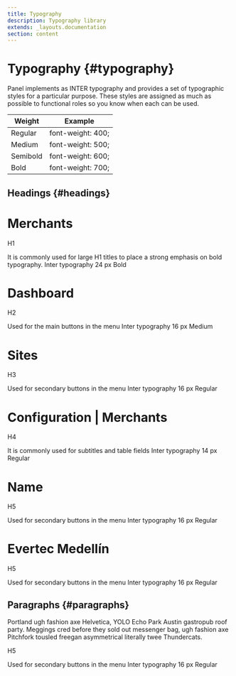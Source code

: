 ```yaml
---
title: Typography
description: Typography library
extends: _layouts.documentation
section: content
---
```


# Typography {#typography}

Panel implements as INTER typography and provides a set of typographic styles for a particular purpose. These styles are assigned as much as possible to functional roles so you know when each can be used.

<div class="overflow-y-auto scrollbar-w-2 scrollbar-track-gray-lighter scrollbar-thumb-rounded scrollbar-thumb-gray scrolling-touch">
    <table class="w-full text-left border-collapse">
        <thead>
            <tr>
                <th class="z-20 sticky top-0 text-sm font-bold p-0">
                    <div class="pb-2 pr-2 border-b border-gray-200">Weight</div>
                </th>
                <th class="z-20 sticky top-0 text-sm font-bold p-0">
                    <div class="pb-2 pl-2 border-b border-gray-200">Example</div>
                </th>
            </tr>
        </thead>
        <tbody class="align-baseline">
            <tr>
                <td class="py-2 pr-2 text-xs whitespace-nowrap font-base">Regular</td>
                <td class="py-2 pl-2 text-xs whitespace-pre font-base">font-weight: 400; </td>
            </tr>
            <tr>
                <td class="py-2 pr-2 text-xs whitespace-nowrap border-t border-gray-200 font-medium">Medium</td>
                <td class="py-2 pl-2 text-xs whitespace-pre font-medium border-t border-gray-200">font-weight: 500; </td>
            </tr>
            <tr>
                <td class="py-2 pr-2 text-xs whitespace-nowrap border-t border-gray-200 font-semibold">Semibold</td>
                <td class="py-2 pl-2 text-xs whitespace-pre font-semibold border-t border-gray-200">font-weight: 600; </td>
            </tr>
            <tr>
                <td class="py-2 pr-2 text-xs whitespace-nowrap border-t border-gray-200 font-bold">Bold</td>
                <td class="py-2 pl-2 text-xs whitespace-pre font-bold border-t border-gray-200">font-weight: 700; </td>
            </tr>
        </tbody>
    </table>
</div>

## Headings {#headings}

<div class="flex flex-col sm:flex-row md:flex-row lg:flex-row justify-between content-start mb-5">
    <div class="rounded-md border-2 border-gray-50 p-5 h-full w-full sm:w-1/2 md:w-1/2 text-center ">
        <h1 class="font-bold text-2xl text-gray-800 p-0 m-0">Merchants</h1>
    </div>
    <div class="ml-0 sm:ml-6 w-full sm:w-1/2 lg:w-1/2">
        <p class="font-bold text-lg m-0">H1</p>
        <p class="text-sm text-justify m-0">It is commonly used for large H1 titles to place a strong emphasis on bold typography. Inter typography 24 px Bold</p>
    </div>
</div>

<div class="flex flex-col sm:flex-row md:flex-row lg:flex-row justify-between content-start mb-5">
    <div class="rounded-md border-2 border-gray-50 p-5 h-full w-full sm:w-1/2 md:w-1/2 text-center ">
        <h1 class="font-medium text-base text-gray-700 p-0 m-0">Dashboard</h1>
    </div>
    <div class="ml-0 sm:ml-6 w-full sm:w-1/2 lg:w-1/2">
        <p class="font-bold text-lg m-0">H2</p>
        <p class="text-sm text-justify m-0">Used for the main buttons in the menu Inter typography 16 px Medium</p>
    </div>
</div>

<div class="flex flex-col sm:flex-row md:flex-row lg:flex-row justify-between content-start mb-5">
    <div class="rounded-md border-2 border-gray-50 p-5 h-full w-full sm:w-1/2 md:w-1/2 text-center ">
        <h1 class="font-normal text-base text-gray-400 p-0 m-0">Sites</h1>
    </div>
    <div class="ml-0 sm:ml-6 w-full sm:w-1/2 lg:w-1/2">
        <p class="font-bold text-lg m-0">H3</p>
        <p class="text-sm text-justify m-0">Used for secondary buttons in the menu Inter typography 16 px Regular</p>
    </div>
</div>

<div class="flex flex-col sm:flex-row md:flex-row lg:flex-row justify-between content-start mb-5">
    <div class="rounded-md border-2 border-gray-50 p-5 h-full w-full sm:w-1/2 md:w-1/2 text-center ">
        <h1 class="font-normal text-sm text-gray-400 p-0 m-0">Configuration | Merchants</h1>
    </div>
    <div class="ml-0 sm:ml-6 w-full sm:w-1/2 lg:w-1/2">
        <p class="font-bold text-lg m-0">H4</p>
        <p class="text-sm text-justify m-0">It is commonly used for subtitles and table fields Inter typography 14 px Regular</p>
    </div>
</div>

<div class="flex flex-col sm:flex-row md:flex-row lg:flex-row justify-between content-start mb-5">
    <div class="rounded-md border-2 border-gray-50 p-5 h-full w-full sm:w-1/2 md:w-1/2 text-center ">
        <h1 class="font-bold text-xs text-gray-800 p-0 m-0">Name</h1>
    </div>
    <div class="ml-0 sm:ml-6 w-full sm:w-1/2 lg:w-1/2">
        <p class="font-bold text-lg m-0">H5</p>
        <p class="text-sm text-justify m-0">Used for secondary buttons in the menu Inter typography 16 px Regular</p>
    </div>
</div>

<div class="flex flex-col sm:flex-row md:flex-row lg:flex-row justify-between content-start mb-5">
    <div class="rounded-md border-2 border-gray-50 p-5 h-full w-full sm:w-1/2 md:w-1/2 text-center ">
        <h1 class="font-normal text-sm text-gray-500 p-0 m-0">Evertec Medellín</h1>
    </div>
    <div class="ml-0 sm:ml-6 w-full sm:w-1/2 lg:w-1/2">
        <p class="font-bold text-lg m-0">H5</p>
        <p class="text-sm text-justify m-0">Used for secondary buttons in the menu Inter typography 16 px Regular</p>
    </div>
</div>

## Paragraphs {#paragraphs}

<div class="flex flex-col sm:flex-row md:flex-row lg:flex-row justify-between content-start mb-5">
    <div class="rounded-md border-2 border-gray-50 p-5 h-full w-full sm:w-1/2 md:w-1/2">
        <p class="font-normal text-sm text-gray-500 p-0 m-0 text-justify">Portland ugh fashion axe Helvetica, YOLO Echo Park Austin gastropub roof party. Meggings cred before they sold out messenger bag, ugh fashion axe Pitchfork tousled freegan asymmetrical literally twee Thundercats. </p>
    </div>
    <div class="ml-0 sm:ml-6 w-full sm:w-1/2 lg:w-1/2">
        <p class="font-bold text-lg m-0">H5</p>
        <p class="text-sm text-justify m-0">Used for secondary buttons in the menu Inter typography 16 px Regular</p>
    </div>
</div>

<!--@component('_partials.iframe', ["height" => "114px; "])
<div class="px-4 py-8 bg-white">

    <div class="max-w-3xl mx-auto space-y-4 flex flex-col items-center justify-start sm:space-y-0 sm:flex-row szm:items-end sm:justify-around">
        <button class="btn btn-dark" type="button">
            Button
        </button>
    </div>

</div>
@endcomponent

``` html
<button class="btn btn-dark" type="button">
    Button asdsad
</button>
```

-->
